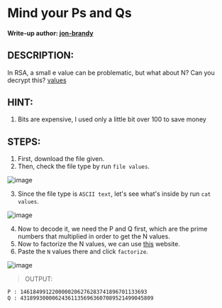 # Mind your Ps and Qs
#### Write-up author: [jon-brandy](https://github.com/jon-brandy)
## DESCRIPTION:
In RSA, a small e value can be problematic, but what about N? Can you decrypt this? [values]()
## HINT:
1. Bits are expensive, I used only a little bit over 100 to save money
## STEPS:
1. First, download the file given.
2. Then, check the file type by run `file values`.

![image](https://user-images.githubusercontent.com/70703371/179344921-f9a3a22a-be04-4bfb-af65-a9ef04feec5f.png)

3. Since the file type is `ASCII text`, let's see what's inside by run `cat values`.

![image](https://user-images.githubusercontent.com/70703371/179344951-c7df30c6-521c-4baf-a735-5e79a379f6de.png)

4. Now to decode it, we need the P and Q first, which are the prime numbers that multiplied in order to get the N values.
5. Now to factorize the N values, we can use [this](http://factordb.com/) website.
6. Paste the `N` values there and click `factorize`.

![image](https://user-images.githubusercontent.com/70703371/179345063-3f4c9f81-4466-42ef-9ee6-145163f5047b.png)

> OUTPUT:

```
P : 1461849912200000206276283741896701133693
Q : 431899300006243611356963607089521499045809
```

